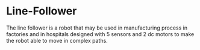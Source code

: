 # Line-Follower
The line follower is a robot that may be used in manufacturing process in factories and in hospitals designed with 5 sensors and 2 dc motors to make the robot able to move in complex paths.
